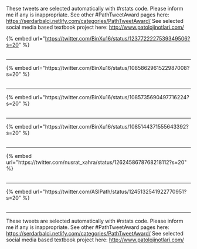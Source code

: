 

These tweets are selected automatically with #rstats code. Please inform me if any is inappropriate.
See other #PathTweetAward pages here: https://serdarbalci.netlify.com/categories/PathTweetAward/ 
See selected social media based textbook project here: http://www.patolojinotlari.com/

{% embed url="https://twitter.com/BinXu16/status/1237722227539349506?s=20" %}<br>
<br>
<hr>
{% embed url="https://twitter.com/BinXu16/status/1085862961522987008?s=20" %}<br>
<br>
<hr>
{% embed url="https://twitter.com/BinXu16/status/1085735690497716224?s=20" %}<br>
<br>
<hr>
{% embed url="https://twitter.com/BinXu16/status/1085144371555643392?s=20" %}<br>
<br>
<hr>
{% embed url="https://twitter.com/nusrat_xahra/status/1262458678768218112?s=20" %}<br>
<br>
<hr>
{% embed url="https://twitter.com/ASIPath/status/1245132541922770951?s=20" %}<br>
<br>
<hr>


These tweets are selected automatically with #rstats code. Please inform me if any is inappropriate.
See other #PathTweetAward pages here: https://serdarbalci.netlify.com/categories/PathTweetAward/ 
See selected social media based textbook project here: http://www.patolojinotlari.com/
